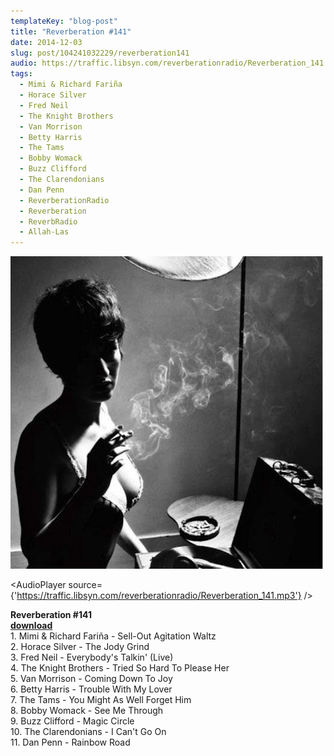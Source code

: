 ```yaml
---
templateKey: "blog-post"
title: "Reverberation #141"
date: 2014-12-03
slug: post/104241032229/reverberation141
audio: https://traffic.libsyn.com/reverberationradio/Reverberation_141.mp3
tags:
  - Mimi & Richard Fariña
  - Horace Silver
  - Fred Neil
  - The Knight Brothers
  - Van Morrison
  - Betty Harris
  - The Tams
  - Bobby Womack
  - Buzz Clifford
  - The Clarendonians
  - Dan Penn
  - ReverberationRadio
  - Reverberation
  - ReverbRadio
  - Allah-Las
---
```


![Reverberation #141](../images/cfb30eeac79c314164558771c59c4d56be14319d1b87a2d0a2859d3778115985.jpg)

<AudioPlayer source={'https://traffic.libsyn.com/reverberationradio/Reverberation_141.mp3'} />

<p><strong>Reverberation #141<br /></strong><strong><a href="https://traffic.libsyn.com/reverberationradio/Reverberation_141.mp3" title="download" target="_blank">download<br /></a></strong>1. Mimi &amp; Richard Fari&ntilde;a - Sell-Out Agitation Waltz<br />2. Horace Silver - The Jody Grind<br />3. Fred Neil - Everybody's Talkin' (Live)<br />4. The Knight Brothers - Tried So Hard To Please Her<br />5. Van Morrison - Coming Down To Joy<br />6. Betty Harris - Trouble With My Lover<br />7. The Tams - You Might As Well Forget Him<br />8. Bobby Womack - See Me Through<br />9. Buzz Clifford - Magic Circle<br />10. The Clarendonians - I Can't Go On<br />11. Dan Penn - Rainbow Road</p>
